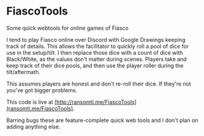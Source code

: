 # FiascoTools
Some quick webtools for online games of Fiasco


I tend to play Fiasco online over Discord with Google Drawings keeping track of details. This allows the facilitator to quickly roll a pool of dice for use in the setup/tilt. I then replace those dice with a count of dice with Black/White, as the values don't matter during scenes. Players take and keep track of their dice pools, and then use the player roller during the tilt/aftermath.

This assumes players are honest and don't re-roll their dice. If they're not you've got bigger problems.

This code is live at [http://ransomti.me/FiascoTools](ransomti.me/FiascoTools).

Barring bugs these are feature-complete quick web tools and I don't plan on adding anything else.
